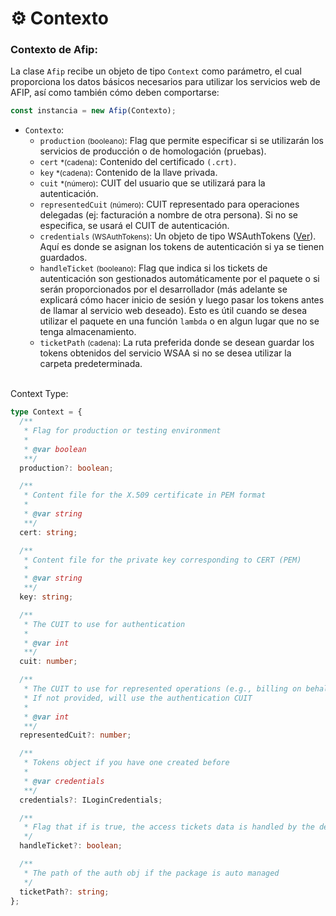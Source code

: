 # ⚙️ Contexto

### Contexto de Afip:

La clase `Afip` recibe un objeto de tipo `Context` como parámetro, el cual proporciona los datos básicos necesarios para utilizar los servicios web de AFIP, así como también cómo deben comportarse:

```ts
const instancia = new Afip(Contexto);
```

- `Contexto`:
  - `production` <small>(booleano)</small>: Flag que permite especificar si se utilizarán los servicios de producción o de homologación (pruebas).
  - `cert` <small>\*(cadena)</small>: Contenido del certificado `(.crt)`.
  - `key` <small>\*(cadena)</small>: Contenido de la llave privada.
  - `cuit` <small>\*(número)</small>: CUIT del usuario que se utilizará para la autenticación.
  - `representedCuit` <small>(número)</small>: CUIT representado para operaciones delegadas (ej: facturación a nombre de otra persona). Si no se especifica, se usará el CUIT de autenticación.
  - `credentials` <small>(WSAuthTokens)</small>: Un objeto de tipo WSAuthTokens ([Ver](https://github.com/valiulab/afip.ts/blob/main/src/auth/types.ts#L5)). Aquí es donde se asignan los tokens de autenticación si ya se tienen guardados.
  - `handleTicket` <small>(booleano)</small>: Flag que indica si los tickets de autenticación son gestionados automáticamente por el paquete o si serán proporcionados por el desarrollador (más adelante se explicará cómo hacer inicio de sesión y luego pasar los tokens antes de llamar al servicio web deseado). Esto es útil cuando se desea utilizar el paquete en una función `lambda` o en algun lugar que no se tenga almacenamiento.
  - `ticketPath` <small>(cadena)</small>: La ruta preferida donde se desean guardar los tokens obtenidos del servicio WSAA si no se desea utilizar la carpeta predeterminada.

<br/>
Context Type:

```ts
type Context = {
  /**
   * Flag for production or testing environment
   *
   * @var boolean
   **/
  production?: boolean;

  /**
   * Content file for the X.509 certificate in PEM format
   *
   * @var string
   **/
  cert: string;

  /**
   * Content file for the private key corresponding to CERT (PEM)
   *
   * @var string
   **/
  key: string;

  /**
   * The CUIT to use for authentication
   *
   * @var int
   **/
  cuit: number;

  /**
   * The CUIT to use for represented operations (e.g., billing on behalf of another entity)
   * If not provided, will use the authentication CUIT
   *
   * @var int
   **/
  representedCuit?: number;

  /**
   * Tokens object if you have one created before
   *
   * @var credentials
   **/
  credentials?: ILoginCredentials;

  /**
   * Flag that if is true, the access tickets data is handled by the developer, otherwise is saved locally.
   */
  handleTicket?: boolean;

  /**
   * The path of the auth obj if the package is auto managed
   */
  ticketPath?: string;
};
```

<br>